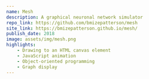 ```yaml
---
name: Mesh
description: A graphical neuronal network simulator
repo_link: https://github.com/bmizepatterson/mesh
site_link: https://bmizepatterson.github.io/mesh/
publish_date: 2018
image: assets/img/mesh.png
highlights:
    - Drawing to an HTML canvas element
    - JavaScript animation
    - Object-oriented programming
    - Graph display
---
```

